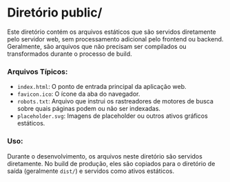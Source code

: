 # Diretório public/

Este diretório contém os arquivos estáticos que são servidos diretamente pelo servidor web, sem processamento adicional pelo frontend ou backend. Geralmente, são arquivos que não precisam ser compilados ou transformados durante o processo de build.

### Arquivos Típicos:

- `index.html`: O ponto de entrada principal da aplicação web.
- `favicon.ico`: O ícone da aba do navegador.
- `robots.txt`: Arquivo que instrui os rastreadores de motores de busca sobre quais páginas podem ou não ser indexadas.
- `placeholder.svg`: Imagens de placeholder ou outros ativos gráficos estáticos.

### Uso:

Durante o desenvolvimento, os arquivos neste diretório são servidos diretamente. No build de produção, eles são copiados para o diretório de saída (geralmente `dist/`) e servidos como ativos estáticos.
